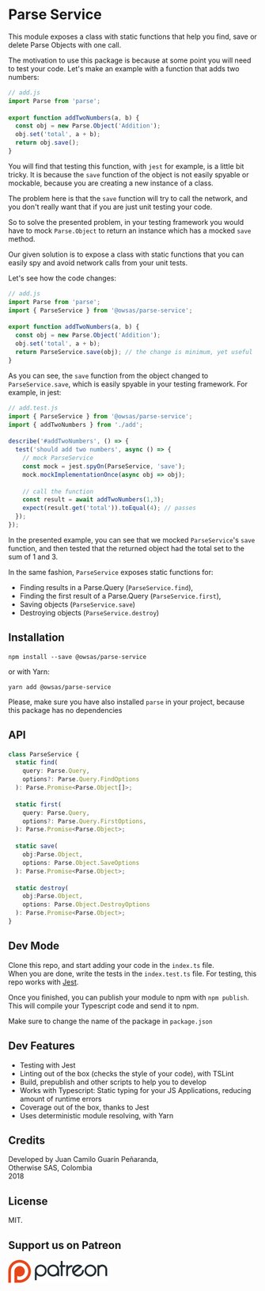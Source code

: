 # Parse Service

This module exposes a class with static functions that help you find, save or delete Parse Objects with one call.

The motivation to use this package is because at some point you will need to test your code. Let's make an example with a function that adds two numbers:

```js
// add.js
import Parse from 'parse';

export function addTwoNumbers(a, b) {
  const obj = new Parse.Object('Addition');
  obj.set('total', a + b);
  return obj.save();
}
```
You will find that testing this function, with `jest` for example, is a little bit tricky. It is because the `save` function of the object is not easily spyable or mockable, because you are creating a new instance of a class.

The problem here is that the `save` function will try to call the network, and you don't really want that if you are just unit testing your code.

So to solve the presented problem, in your testing framework you would have to mock `Parse.Object` to return an instance which has a mocked `save` method.

Our given solution is to expose a class with static functions that you can easily spy and avoid network calls from your unit tests.

Let's see how the code changes:

```js
// add.js
import Parse from 'parse';
import { ParseService } from '@owsas/parse-service';

export function addTwoNumbers(a, b) {
  const obj = new Parse.Object('Addition');
  obj.set('total', a + b);
  return ParseService.save(obj); // the change is minimum, yet useful
}
```

As you can see, the `save` function from the object changed to `ParseService.save`, which is easily spyable in your testing framework. For example, in jest: 

```js 
// add.test.js
import { ParseService } from '@owsas/parse-service';
import { addTwoNumbers } from './add';

describe('#addTwoNumbers', () => {
  test('should add two numbers', async () => {
    // mock ParseService
    const mock = jest.spyOn(ParseService, 'save');
    mock.mockImplementationOnce(async obj => obj);

    // call the function
    const result = await addTwoNumbers(1,3);
    expect(result.get('total')).toEqual(4); // passes
  });
});
``` 

In the presented example, you can see that we mocked `ParseService`'s `save` function, and then tested that the returned object had the total set to the sum of 1 and 3.

In the same fashion, `ParseService` exposes static functions for:
* Finding results in a Parse.Query (`ParseService.find`),
* Finding the first result of a Parse.Query (`ParseService.first`),
* Saving objects (`ParseService.save`)
* Destroying objects (`ParseService.destroy`)


## Installation

```
npm install --save @owsas/parse-service
```

or with Yarn:
```
yarn add @owsas/parse-service
```

Please, make sure you have also installed `parse` in your project, because this package has no dependencies

## API

```ts
class ParseService {
  static find(
    query: Parse.Query, 
    options?: Parse.Query.FindOptions
  ): Parse.Promise<Parse.Object[]>;

  static first(
    query: Parse.Query, 
    options?: Parse.Query.FirstOptions,
  ): Parse.Promise<Parse.Object>;

  static save(
    obj:Parse.Object, 
    options: Parse.Object.SaveOptions
  ): Parse.Promise<Parse.Object>;

  static destroy(
    obj:Parse.Object, 
    options: Parse.Object.DestroyOptions
  ): Parse.Promise<Parse.Object>;
}
```

## Dev Mode
Clone this repo, and start adding your code in the `index.ts` file.  
When you are done, write the tests in the `index.test.ts` file. For testing, this repo works with [Jest](https://facebook.github.io/jest/).

Once you finished, you can publish your module to npm with `npm publish`. This will compile your Typescript code
and send it to npm.

Make sure to change the name of the package in `package.json`

## Dev Features
* Testing with Jest
* Linting out of the box (checks the style of your code), with TSLint
* Build, prepublish and other scripts to help you to develop
* Works with Typescript: Static typing for your JS Applications, reducing amount of runtime errors
* Coverage out of the box, thanks to Jest
* Uses deterministic module resolving, with Yarn

## Credits

Developed by Juan Camilo Guarín Peñaranda,  
Otherwise SAS, Colombia  
2018

## License 

MIT.

## Support us on Patreon
[![patreon](./repo/patreon.png)](https://patreon.com/owsas)
